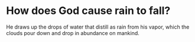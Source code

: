 # How does God cause rain to fall?

He draws up the drops of water that distill as rain from his vapor, which the clouds pour down and drop in abundance on mankind.
